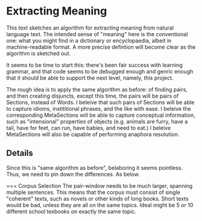 
Extracting Meaning
==================
This text sketches an algorithm for extracting meaning from natural
language text. The intended sense of "meaning" here is the conventional
one: what you might find in a dictionary or encyclopaedia, albeit
in machine-readable format. A more precise defintion will become clear
as the algorithm is sketched out.

It seems to be time to start this: there's been fair success with
learning grammar, and that code seems to be debugged enough and genric
enough that it should be able to support the next level, namely, this
project.

The rough idea is to apply the same algorithm as before: of finding
pairs, and then creating disjuncts, except this time, the pairs will be
pairs of Sections, instead of Words. I beleive that such pairs of
Sections will be able to capture idioms, instititional phrases, and the
like with ease. I beleive the corresponding MetaSections will be able to
capture conceptual information, such as "intensional" properties of
objects (e.g. animals are furry, have a tail, have for feet, can run,
have babies, and need to eat.) I beleive MetaSections will also be
capable of performing anaphora resolution.

Details
-------
Since this is "same algorithm as before", belaboring it seems pointless.
Thus, we need to pin down the differences. As below.

=== Corpus Selection
The pair-window needs to be much larger, spanning multiple sentences.
This means that the corpus must consist of single "coherent" texts,
such as novels or other kinds of long books. Short texts would be bad,
unless they are all on the same topics. Ideal might be 5 or 10 different
school texbooks on exactly the same topic.
